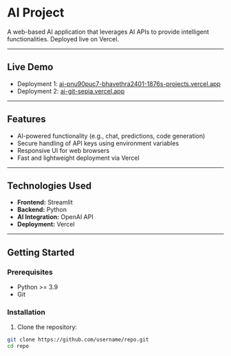 # AI Project

A web-based AI application that leverages AI APIs to provide intelligent functionalities. Deployed live on Vercel.

---

## **Live Demo**

- Deployment 1: [ai-pnu90puc7-bhavethra2401-1876s-projects.vercel.app](https://ai-pnu90puc7-bhavethra2401-1876s-projects.vercel.app)  
- Deployment 2: [ai-git-sepia.vercel.app](https://ai-git-sepia.vercel.app)

---

## **Features**

- AI-powered functionality (e.g., chat, predictions, code generation)
- Secure handling of API keys using environment variables
- Responsive UI for web browsers
- Fast and lightweight deployment via Vercel

---

## **Technologies Used**

- **Frontend:** Streamlit
- **Backend:** Python
- **AI Integration:** OpenAI API
- **Deployment:** Vercel

---

## **Getting Started**

### **Prerequisites**

- Python >= 3.9
- Git

### **Installation**

1. Clone the repository:
```bash
git clone https://github.com/username/repo.git
cd repo
